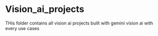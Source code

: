 # Vision_ai_projects
THis folder contains all vision ai projects built with gemini vision ai with every use cases
